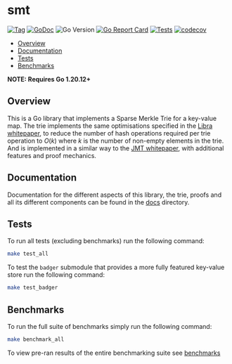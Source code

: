 # smt

[![Tag](https://img.shields.io/github/v/tag/pokt-network/smt.svg?sort=semver)](https://img.shields.io/github/v/tag/pokt-network/smt.svg?sort=semver)
[![GoDoc](https://godoc.org/github.com/pokt-network/smt?status.svg)](https://godoc.org/github.com/pokt-network/smt)
![Go Version](https://img.shields.io/github/go-mod/go-version/pokt-network/smt)
[![Go Report Card](https://goreportcard.com/badge/github.com/pokt-network/smt)](https://goreportcard.com/report/github.com/pokt-network/smt)
[![Tests](https://github.com/pokt-network/smt/actions/workflows/test.yml/badge.svg)](https://github.com/pokt-network/smt/actions/workflows/test.yml)
[![codecov](https://codecov.io/gh/pokt-network/smt/branch/main/graph/badge.svg)](https://codecov.io/gh/pokt-network/smt)

<!-- toc -->

- [Overview](#overview)
- [Documentation](#documentation)
- [Tests](#tests)
- [Benchmarks](#benchmarks)

<!-- tocstop -->

**NOTE: Requires Go 1.20.12+**

## Overview

This is a Go library that implements a Sparse Merkle Trie for a key-value map.
The trie implements the same optimisations specified in the [Libra whitepaper],
to reduce the number of hash operations required per trie operation to $O(k)$
where $k$ is the number of non-empty elements in the trie. And is implemented
in a similar way to the [JMT whitepaper], with additional features and proof
mechanics.

## Documentation

Documentation for the different aspects of this library, the trie, proofs and
all its different components can be found in the [docs](./docs/) directory.

## Tests

To run all tests (excluding benchmarks) run the following command:

```sh
make test_all
```

To test the `badger` submodule that provides a more fully featured key-value
store run the following command:

```sh
make test_badger
```

## Benchmarks

To run the full suite of benchmarks simply run the following command:

```sh
make benchmark_all
```

To view pre-ran results of the entire benchmarking suite see
[benchmarks](./docs/benchmarks.md)

[jmt whitepaper]: https://developers.diem.com/papers/jellyfish-merkle-tree/2021-01-14.pdf
[libra whitepaper]: https://diem-developers-components.netlify.app/papers/the-diem-blockchain/2020-05-26.pdf
